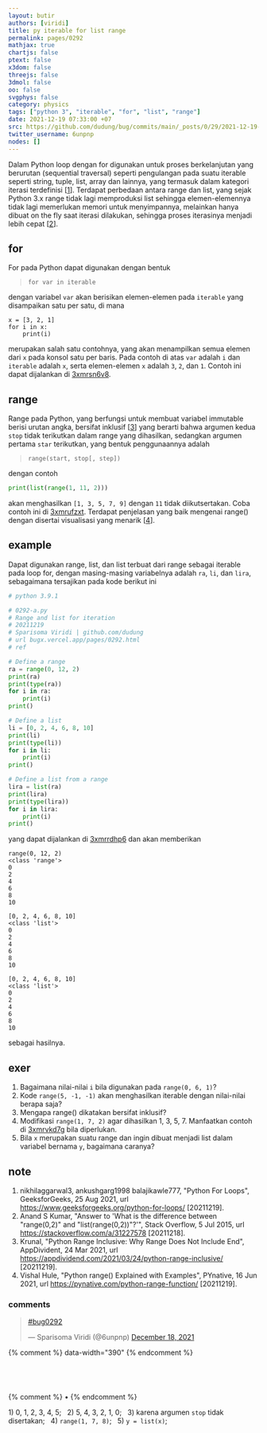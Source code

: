 ```yaml
---
layout: butir
authors: [viridi]
title: py iterable for list range
permalink: pages/0292
mathjax: true
chartjs: false
ptext: false
x3dom: false
threejs: false
3dmol: false
oo: false
svgphys: false
category: physics
tags: ["python 3", "iterable", "for", "list", "range"]
date: 2021-12-19 07:33:00 +07
src: https://github.com/dudung/bug/commits/main/_posts/0/29/2021-12-19-py-iterable-for-list-range.md
twitter_username: 6unpnp
nodes: []
---
```

Dalam Python loop dengan for digunakan untuk proses berkelanjutan yang berurutan (sequential traversal) seperti pengulangan pada suatu iterable seperti string, tuple, list, array dan lainnya, yang termasuk dalam kategori iterasi terdefinisi [[1](#r01)]. Terdapat perbedaan antara range dan list, yang sejak Python 3.x range tidak lagi memproduksi list sehingga elemen-elemennya tidak lagi memerlukan memori untuk menyimpannya, melainkan hanya dibuat on the fly saat iterasi dilakukan, sehingga proses iterasinya menjadi lebih cepat [[2](#r02)].


## for
For pada Python dapat digunakan dengan bentuk

> `for var in iterable`

dengan variabel `var` akan berisikan elemen-elemen pada `iterable` yang disampaikan satu per satu, di mana

```
x = [3, 2, 1]
for i in x:
	print(i)
```

merupakan salah satu contohnya, yang akan menampilkan semua elemen dari `x` pada konsol satu per baris. Pada contoh di atas `var` adalah `i` dan `iterable` adalah `x`, serta elemen-elemen `x` adalah `3`, `2`, dan `1`. Contoh ini dapat dijalankan di [3xmrsn6v8](https://onecompiler.com/python/3xmrsn6v8).


## range
Range pada Python, yang berfungsi untuk membuat variabel immutable berisi urutan angka, bersifat inklusif [[3](#r03)] yang berarti bahwa argumen kedua `stop` tidak terikutkan dalam range yang dihasilkan, sedangkan argumen pertama `star` terikutkan, yang bentuk penggunaannya adalah

> `range(start, stop[, step])`

dengan contoh

```python
print(list(range(1, 11, 2)))
```

akan menghasilkan `[1, 3, 5, 7, 9]` dengan `11` tidak diikutsertakan. Coba contoh ini di [3xmrufzxt](https://onecompiler.com/python/). Terdapat penjelasan yang baik mengenai range() dengan disertai visualisasi yang menarik [[4](#r04)].


## example
Dapat digunakan range, list, dan list terbuat dari range sebagai iterable pada loop for, dengan masing-masing variabelnya adalah `ra`, `li`, dan `lira`, sebagaimana tersajikan pada kode berikut ini

```python
# python 3.9.1

# 0292-a.py
# Range and list for iteration
# 20211219
# Sparisoma Viridi | github.com/dudung
# url bugx.vercel.app/pages/0292.html
# ref

# Define a range
ra = range(0, 12, 2)
print(ra)
print(type(ra))
for i in ra:
    print(i)
print()

# Define a list
li = [0, 2, 4, 6, 8, 10]
print(li)
print(type(li))
for i in li:
    print(i)
print()

# Define a list from a range
lira = list(ra)
print(lira)
print(type(lira))
for i in lira:
    print(i)
print()
```

yang dapat dijalankan di [3xmrrdhp6](https://onecompiler.com/python/3xmrrdhp6) dan akan memberikan

```
range(0, 12, 2)
<class 'range'>
0
2
4
6
8
10

[0, 2, 4, 6, 8, 10]
<class 'list'>
0
2
4
6
8
10

[0, 2, 4, 6, 8, 10]
<class 'list'>
0
2
4
6
8
10
```

sebagai hasilnya.


## exer
1. Bagaimana nilai-nilai `i` bila digunakan pada `range(0, 6, 1)`?
2. Kode `range(5, -1, -1)` akan menghasilkan iterable dengan nilai-nilai berapa saja?
3. Mengapa range() dikatakan bersifat inklusif?
4. Modifikasi `range(1, 7, 2)` agar dihasilkan 1, 3, 5, 7. Manfaatkan contoh di [3xmrvkd7g](https://onecompiler.com/python/3xmrvkd7g) bila diperlukan.
5. Bila `x` merupakan suatu range dan ingin dibuat menjadi list dalam variabel bernama `y`, bagaimana caranya?


## note
1. <a name="r01"></a>nikhilaggarwal3, ankushgarg1998
balajikawle777, "Python For Loops", GeeksforGeeks, 25 Aug 2021, url <https://www.geeksforgeeks.org/python-for-loops/> [20211219].
2. <a name="r02"></a>Anand S Kumar, "Answer to 'What is the difference between "range(0,2)" and "list(range(0,2))"?'", Stack Overflow, 5 Jul 2015, url <https://stackoverflow.com/a/31227578> [20211218].
3. <a name="r03"></a>Krunal, "Python Range Inclusive: Why Range Does Not Include End", AppDivident, 24 Mar 2021, url <https://appdividend.com/2021/03/24/python-range-inclusive/> [20211219].
4. <a name="r04"></a>Vishal Hule, "Python range() Explained with Examples", PYnative, 16 Jun 2021, url <https://pynative.com/python-range-function/> [20211219].

### comments
<blockquote class="twitter-tweet" data-width="390"><p lang="und" dir="ltr"><a href="https://twitter.com/hashtag/bug0292?src=hash&amp;ref_src=twsrc%5Etfw">#bug0292</a></p>&mdash; Sparisoma Viridi (@6unpnp) <a href="https://twitter.com/6unpnp/status/1472353014627254274?ref_src=twsrc%5Etfw">December 18, 2021</a></blockquote> <script async src="https://platform.twitter.com/widgets.js" charset="utf-8"></script>
{% comment %} data-width="390" {% endcomment %}


## &nbsp;
{% comment %} []() &bull; []() {% endcomment %}


<ans>
1) 0, 1, 2, 3, 4, 5; &nbsp;
2) 5, 4, 3, 2, 1, 0; &nbsp;
3) karena argumen <code>stop</code> tidak disertakan; &nbsp;
4) <code>range(1, 7, 8)</code>; &nbsp;
5) <code>y = list(x)</code>; &nbsp;
</ans>
